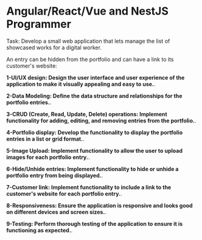 # Angular/React/Vue and NestJS Programmer

Task: Develop a small web application that lets manage the list of showcased works for a digital worker.

 An entry can be hidden from the portfolio and can have a link to its customer's website:


**1-UI/UX design: Design the user interface and user experience of the application to make it visually appealing and easy to use.**. 

**2-Data Modeling: Define the data structure and relationships for the portfolio entries.**. 

**3-CRUD (Create, Read, Update, Delete) operations: Implement functionality for adding, editing, and removing entries from the portfolio.**. 

**4-Portfolio display: Develop the functionality to display the portfolio entries in a list or grid format.**.

**5-Image Upload: Implement functionality to allow the user to upload images for each portfolio entry.**. 

**6-Hide/Unhide entries: Implement functionality to hide or unhide a portfolio entry from being displayed.**. 

**7-Customer link: Implement functionality to include a link to the customer's website for each portfolio entry.**. 

**8-Responsiveness: Ensure the application is responsive and looks good on different devices and screen sizes.**. 

**9-Testing: Perform thorough testing of the application to ensure it is functioning as expected.**. 